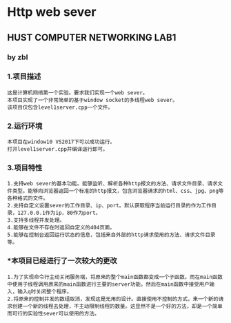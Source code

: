 ﻿# Http web sever
## HUST COMPUTER NETWORKING LAB1
### by zbl
### 1.项目描述
    这是计算机网络第一个实验。要求我们实现一个web sever。
    本项目实现了一个非常简单的基于window socket的多线程web sever。
    该项目仅包含level1server.cpp一个文件。
### 2.运行环境
    本项目在window10 VS2017下可以成功运行。
    打开level1server.cpp并编译运行即可。
### 3.项目特性
    1.支持web sever的基本功能。能够监听、解析各种http报文的方法、请求文件目录、请求文件类型。能够向浏览器返回一个标准的http报文，包含浏览器请求的html、css、jpg、png等各种格式的文件。
    2.支持自定义设置sever的工作目录、ip、port。默认获取程序当前运行目录的作为工作目录，127.0.0.1作为ip，80作为port。
    3.支持多线程并发处理。
    4.能够在文件不存在时返回自定义的404页面。
    5.能够在控制台返回运行状态的信息，包括来自外部的http请求使用的方法、请求文件目录等。
### *本项目已经进行了一次较大的更改
    1.为了实现命令行主动关闭服务端，将原来的整个main函数都变成一个子函数。而在main函数中使用子线程调用原来的main函数进行主要的server功能。然后在main函数中接受用户输入，输入q时关闭整个程序。
    2.将原来的控制并发的数组取消，发现这是无用的设计。直接使用不控制的方式，来一个新的请求创建一个新的线程去处理，不主动限制线程的数量。这显然不是一个好的方法，却是一个简单而可行的实验性sever可以使用的方法。
